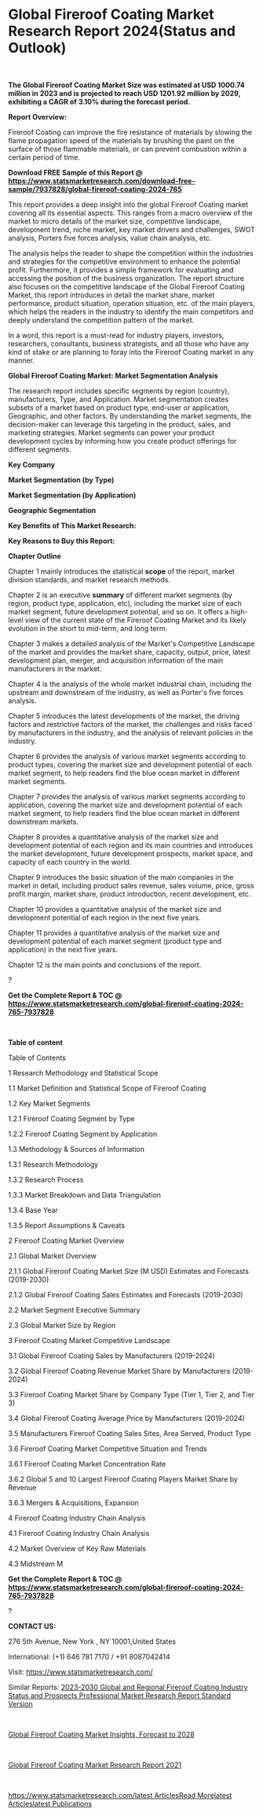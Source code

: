 <h1>Global Fireroof Coating Market Research Report 2024(Status and Outlook)</h1><br/><p><strong>The Global Fireroof Coating Market Size was estimated at USD 1000.74 million in 2023 and is projected to reach USD 1201.92 million by 2029, exhibiting a <strong>CAGR</strong> of 3.10% during the forecast period.</strong></p>
 
 
 
 <p><strong>Report Overview:</strong></p>
 
 
 
 <p>Fireroof Coating can improve the fire resistance of materials by slowing the flame propagation speed of the materials by brushing the paint on the surface of those flammable materials, or can prevent combustion within a certain period of time.</p>
 
 
 
 <p><strong>Download FREE Sample of this Report @ <a href="https://www.statsmarketresearch.com/download-free-sample/7937828/global-fireroof-coating-2024-765">https://www.statsmarketresearch.com/download-free-sample/7937828/global-fireroof-coating-2024-765</a></strong></p>
 
 
 
 <p>This report provides a deep insight into the global Fireroof Coating market covering all its essential aspects. This ranges from a macro overview of the market to micro details of the market size, competitive landscape, development trend, niche market, key market drivers and challenges, SWOT analysis, Porters five forces analysis, value chain analysis, etc.</p>
 
 
 
 <p>The analysis helps the reader to shape the competition within the industries and strategies for the competitive environment to enhance the potential profit. Furthermore, it provides a simple framework for evaluating and accessing the position of the business organization. The report structure also focuses on the competitive landscape of the Global Fireroof Coating Market, this report introduces in detail the market share, market performance, product situation, operation situation, etc. of the main players, which helps the readers in the industry to identify the main competitors and deeply understand the competition pattern of the market.</p>
 
 
 
 <p>In a word, this report is a must-read for industry players, investors, researchers, consultants, business strategists, and all those who have any kind of stake or are planning to foray into the Fireroof Coating market in any manner.</p>
 
 
 
 <p><strong>Global Fireroof Coating Market: Market Segmentation Analysis</strong></p>
 
 
 
 <p>The research report includes specific segments by region (country), manufacturers, Type, and Application. Market segmentation creates subsets of a market based on product type, end-user or application, Geographic, and other factors. By understanding the market segments, the decision-maker can leverage this targeting in the product, sales, and marketing strategies. Market segments can power your product development cycles by informing how you create product offerings for different segments.</p>
 
 
 
 <p><strong>Key Company</strong></p>
 
 
 
 <p><strong>Market Segmentation (by Type)</strong></p>
 
 
 
 <p><strong>Market Segmentation (<strong>by Application</strong>)</strong></p>
 
 
 
 <p><strong>Geographic Segmentation</strong></p>
 
 
 
 <p><strong>Key Benefits of This Market Research:</strong></p>
 
 
 
 <p><strong>Key <strong>Reasons to Buy</strong> this Report:</strong></p>
 
 
 
 <p><strong>Chapter Outline</strong></p>
 
 
 
 <p>Chapter 1 mainly introduces the statistical <strong>scope</strong> of the report, market division standards, and market research methods.</p>
 
 
 
 <p>Chapter 2 is an executive <strong>summary</strong> of different market segments (by region, product type, application, etc), including the market size of each market segment, future development potential, and so on. It offers a high-level view of the current state of the Fireroof Coating Market and its likely evolution in the short to mid-term, and long term.</p>
 
 
 
 <p>Chapter 3 makes a detailed analysis of the Market&#39;s Competitive Landscape of the market and provides the market share, capacity, output, price, latest development plan, merger, and acquisition information of the main manufacturers in the market.</p>
 
 
 
 <p>Chapter 4 is the analysis of the whole market industrial chain, including the upstream and downstream of the industry, as well as Porter&#39;s five forces analysis.</p>
 
 
 
 <p>Chapter 5 introduces the latest developments of the market, the driving factors and restrictive factors of the market, the challenges and risks faced by manufacturers in the industry, and the analysis of relevant policies in the industry.</p>
 
 
 
 <p>Chapter 6 provides the analysis of various market segments according to product types, covering the market size and development potential of each market segment, to help readers find the blue ocean market in different market segments.</p>
 
 
 
 <p>Chapter 7 provides the analysis of various market segments according to application, covering the market size and development potential of each market segment, to help readers find the blue ocean market in different downstream markets.</p>
 
 
 
 <p>Chapter 8 provides a quantitative analysis of the market size and development potential of each region and its main countries and introduces the market development, future development prospects, market space, and capacity of each country in the world.</p>
 
 
 
 <p>Chapter 9 introduces the basic situation of the main companies in the market in detail, including product sales revenue, sales volume, price, gross profit margin, market share, product introduction, recent development, etc.</p>
 
 
 
 <p>Chapter 10 provides a quantitative analysis of the market size and development potential of each region in the next five years.</p>
 
 
 
 <p>Chapter 11 provides a quantitative analysis of the market size and development potential of each market segment (product type and application) in the next five years.</p>
 
 
 
 <p>Chapter 12 is the main points and conclusions of the report.</p>
 
 
 
 <p>? </p>
 
 
 
 <div><b>Get the Complete Report & TOC @ <a href="https://www.statsmarketresearch.com/global-fireroof-coating-2024-765-7937828">https://www.statsmarketresearch.com/global-fireroof-coating-2024-765-7937828</a></b></div>
 
 
 
 <p><br />
 
 <b>Table of content</b></p>
 
 
 
 <p>Table of Contents<br />
 
 1 Research Methodology and Statistical Scope<br />
 
 1.1 Market Definition and Statistical Scope of Fireroof Coating<br />
 
 1.2 Key Market Segments<br />
 
 1.2.1 Fireroof Coating Segment by Type<br />
 
 1.2.2 Fireroof Coating Segment by Application<br />
 
 1.3 Methodology & Sources of Information<br />
 
 1.3.1 Research Methodology<br />
 
 1.3.2 Research Process<br />
 
 1.3.3 Market Breakdown and Data Triangulation<br />
 
 1.3.4 Base Year<br />
 
 1.3.5 Report Assumptions & Caveats<br />
 
 2 Fireroof Coating Market Overview<br />
 
 2.1 Global Market Overview<br />
 
 2.1.1 Global Fireroof Coating Market Size (M USD) Estimates and Forecasts (2019-2030)<br />
 
 2.1.2 Global Fireroof Coating Sales Estimates and Forecasts (2019-2030)<br />
 
 2.2 Market Segment Executive Summary<br />
 
 2.3 Global Market Size by Region<br />
 
 3 Fireroof Coating Market Competitive Landscape<br />
 
 3.1 Global Fireroof Coating Sales by Manufacturers (2019-2024)<br />
 
 3.2 Global Fireroof Coating Revenue Market Share by Manufacturers (2019-2024)<br />
 
 3.3 Fireroof Coating Market Share by Company Type (Tier 1, Tier 2, and Tier 3)<br />
 
 3.4 Global Fireroof Coating Average Price by Manufacturers (2019-2024)<br />
 
 3.5 Manufacturers Fireroof Coating Sales Sites, Area Served, Product Type<br />
 
 3.6 Fireroof Coating Market Competitive Situation and Trends<br />
 
 3.6.1 Fireroof Coating Market Concentration Rate<br />
 
 3.6.2 Global 5 and 10 Largest Fireroof Coating Players Market Share by Revenue<br />
 
 3.6.3 Mergers & Acquisitions, Expansion<br />
 
 4 Fireroof Coating Industry Chain Analysis<br />
 
 4.1 Fireroof Coating Industry Chain Analysis<br />
 
 4.2 Market Overview of Key Raw Materials<br />
 
 4.3 Midstream M</p>
 
 
 
 <div><b>Get the Complete Report & TOC @ <a href="https://www.statsmarketresearch.com/global-fireroof-coating-2024-765-7937828">https://www.statsmarketresearch.com/global-fireroof-coating-2024-765-7937828</a></b></div>
 
 
 
 <p>? </p>
 
 
 
 <p><b>CONTACT US:</b><br />
 
 276 5th Avenue, New York , NY 10001,United States<br />
 
 International: (+1) 646 781 7170 / +91 8087042414<br />
 
 Visit: <a href="https://www.statsmarketresearch.com/">https://www.statsmarketresearch.com/</a><br />
 
 Similar Reports: <a href="https://www.statsmarketresearch.com/global-fireroof-coating-2024-765-7937828">2023-2030 Global and Regional Fireroof Coating Industry Status and Prospects Professional Market Research Report Standard Version</a><br />
 
 <br />
 
 <a href="https://www.statsmarketresearch.com/global-fireroof-coating-2024-765-7937828">Global Fireroof Coating Market Insights, Forecast to 2028</a><br />
 
 <br />
 
 <a href="https://www.statsmarketresearch.com/global-fireroof-coating-2024-765-7937828">Global Fireroof Coating Market Research Report 2021</a><br />
 
 <br />
 
 <a href="https://gyeongbokgung.com">https://www.statsmarketresearch.com/</a><a href="https://hallyeomaritime.com">latest Articles</a><a href="https://jingwansa.com">Read More</a><a href="https://nguoiviet.jp/">latest Articles</a><a href="https://www.intelmarketresearch.com/">latest Publications</a></p>